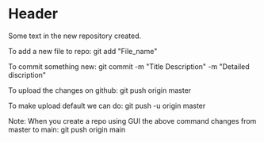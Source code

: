 # Header

Some text in the new repository created.

To add a new file to repo:
git add "File_name"

To commit something new:
git commit -m "Title Description" -m "Detailed discription"

To upload the changes on github:
git push origin master

To make upload default we can do:
git push -u origin master 

Note: When you create a repo using GUI the above command changes from master to main:
      git push origin main


